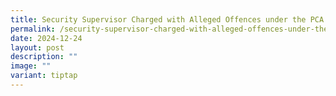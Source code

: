 ```yaml
---
title: Security Supervisor Charged with Alleged Offences under the PCA and EMFA
permalink: /security-supervisor-charged-with-alleged-offences-under-the-pca-and-emfa/
date: 2024-12-24
layout: post
description: ""
image: ""
variant: tiptap
---
```

